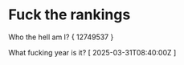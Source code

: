 # Fuck the rankings

Who the hell am I?
{ 12749537 }

What fucking year is it?
[ 2025-03-31T08:40:00Z ]
